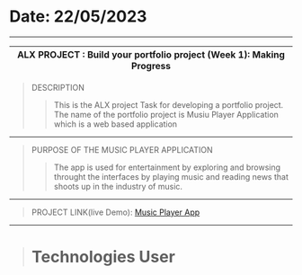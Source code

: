 # Date: 22/05/2023
------------------------------------------------------------------------
ALX PROJECT : Build your portfolio project (Week 1): Making Progress    |
------------------------------------------------------------------------|
> DESCRIPTION
>> This is the ALX project Task for developing a portfolio project. The name of the portfolio project is Musiu Player Application which is a web based application
--------------------------------------------------------------------------------------------
> PURPOSE OF THE MUSIC PLAYER APPLICATION
>> The app is used for entertainment by exploring and browsing throught the interfaces by playing music and reading news that shoots up in the industry of music.
---------------------------------------------------------------------------------------------
> PROJECT LINK(live Demo): [Music Player App](https://solesinnovationhub.infinityfreeapp.com/sw-projects/webapps/music-player-app/index.php)
----------------------------------------------------------------------------------------------
> # Technologies User
> 

